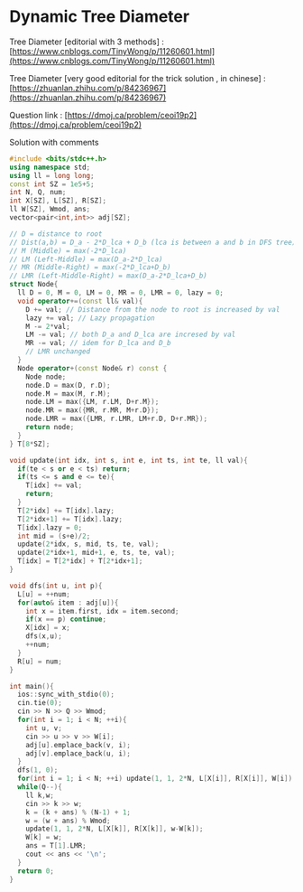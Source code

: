 # Dynamic Tree Diameter

Tree Diameter \[editorial with 3 methods\] : [https://www.cnblogs.com/TinyWong/p/11260601.html](https://www.cnblogs.com/TinyWong/p/11260601.html)

Tree Diameter \[very good editorial for the trick solution , in chinese\] : [https://zhuanlan.zhihu.com/p/84236967](https://zhuanlan.zhihu.com/p/84236967)

Question link : [https://dmoj.ca/problem/ceoi19p2](https://dmoj.ca/problem/ceoi19p2)

Solution with comments

```cpp
#include <bits/stdc++.h>
using namespace std;
using ll = long long;
const int SZ = 1e5+5;
int N, Q, num;
int X[SZ], L[SZ], R[SZ];
ll W[SZ], Wmod, ans;
vector<pair<int,int>> adj[SZ];

// D = distance to root
// Dist(a,b) = D_a - 2*D_lca + D_b (lca is between a and b in DFS tree)
// M (Middle) = max(-2*D_lca)
// LM (Left-Middle) = max(D_a-2*D_lca)
// MR (Middle-Right) = max(-2*D_lca+D_b)
// LMR (Left-Middle-Right) = max(D_a-2*D_lca+D_b)
struct Node{
  ll D = 0, M = 0, LM = 0, MR = 0, LMR = 0, lazy = 0;
  void operator+=(const ll& val){
    D += val; // Distance from the node to root is increased by val
    lazy += val; // Lazy propagation
    M -= 2*val;
    LM -= val; // both D_a and D_lca are incresed by val
    MR -= val; // idem for D_lca and D_b
    // LMR unchanged
  }
  Node operator+(const Node& r) const {
    Node node;
    node.D = max(D, r.D);
    node.M = max(M, r.M);
    node.LM = max({LM, r.LM, D+r.M});
    node.MR = max({MR, r.MR, M+r.D});
    node.LMR = max({LMR, r.LMR, LM+r.D, D+r.MR});
    return node;
  }
} T[8*SZ];

void update(int idx, int s, int e, int ts, int te, ll val){
  if(te < s or e < ts) return;
  if(ts <= s and e <= te){
    T[idx] += val;
    return;
  }
  T[2*idx] += T[idx].lazy;
  T[2*idx+1] += T[idx].lazy;
  T[idx].lazy = 0;
  int mid = (s+e)/2;
  update(2*idx, s, mid, ts, te, val);
  update(2*idx+1, mid+1, e, ts, te, val);
  T[idx] = T[2*idx] + T[2*idx+1];
}

void dfs(int u, int p){
  L[u] = ++num;
  for(auto& item : adj[u]){
    int x = item.first, idx = item.second;
    if(x == p) continue;
    X[idx] = x;
    dfs(x,u);
    ++num;
  }
  R[u] = num;
}

int main(){
  ios::sync_with_stdio(0);
  cin.tie(0);
  cin >> N >> Q >> Wmod;
  for(int i = 1; i < N; ++i){
    int u, v;
    cin >> u >> v >> W[i];
    adj[u].emplace_back(v, i);
    adj[v].emplace_back(u, i);
  }
  dfs(1, 0);
  for(int i = 1; i < N; ++i) update(1, 1, 2*N, L[X[i]], R[X[i]], W[i]);
  while(Q--){
    ll k,w;
    cin >> k >> w;
    k = (k + ans) % (N-1) + 1;
    w = (w + ans) % Wmod;
    update(1, 1, 2*N, L[X[k]], R[X[k]], w-W[k]);
    W[k] = w;
    ans = T[1].LMR;
    cout << ans << '\n';
  }
  return 0;
}
```

